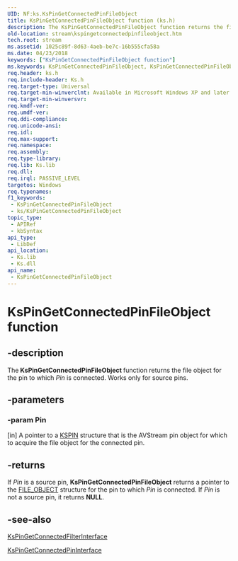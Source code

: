 ```yaml
---
UID: NF:ks.KsPinGetConnectedPinFileObject
title: KsPinGetConnectedPinFileObject function (ks.h)
description: The KsPinGetConnectedPinFileObject function returns the file object for the pin to which Pin is connected. Works only for source pins.
old-location: stream\kspingetconnectedpinfileobject.htm
tech.root: stream
ms.assetid: 1025c89f-8d63-4aeb-be7c-16b555cfa58a
ms.date: 04/23/2018
keywords: ["KsPinGetConnectedPinFileObject function"]
ms.keywords: KsPinGetConnectedPinFileObject, KsPinGetConnectedPinFileObject function [Streaming Media Devices], avfunc_af97a9b7-4bf9-4faa-a728-099daf7d4c96.xml, ks/KsPinGetConnectedPinFileObject, stream.kspingetconnectedpinfileobject
req.header: ks.h
req.include-header: Ks.h
req.target-type: Universal
req.target-min-winverclnt: Available in Microsoft Windows XP and later operating systems and DirectX 8.0 and later DirectX versions.
req.target-min-winversvr: 
req.kmdf-ver: 
req.umdf-ver: 
req.ddi-compliance: 
req.unicode-ansi: 
req.idl: 
req.max-support: 
req.namespace: 
req.assembly: 
req.type-library: 
req.lib: Ks.lib
req.dll: 
req.irql: PASSIVE_LEVEL
targetos: Windows
req.typenames: 
f1_keywords:
 - KsPinGetConnectedPinFileObject
 - ks/KsPinGetConnectedPinFileObject
topic_type:
 - APIRef
 - kbSyntax
api_type:
 - LibDef
api_location:
 - Ks.lib
 - Ks.dll
api_name:
 - KsPinGetConnectedPinFileObject
---
```


# KsPinGetConnectedPinFileObject function


## -description

The<b> KsPinGetConnectedPinFileObject </b>function returns the file object for the pin to which <i>Pin</i> is connected. Works only for source pins.

## -parameters

### -param Pin 

[in]
A pointer to a <a href="https://docs.microsoft.com/windows-hardware/drivers/ddi/ks/ns-ks-_kspin">KSPIN</a> structure that is the AVStream pin object for which to acquire the file object for the connected pin.

## -returns

If <i>Pin</i> is a source pin, <b>KsPinGetConnectedPinFileObject</b> returns a pointer to the <a href="https://docs.microsoft.com/windows-hardware/drivers/ddi/wdm/ns-wdm-_file_object">FILE_OBJECT</a> structure for the pin to which <i>Pin</i> is connected. If <i>Pin</i> is not a source pin, it returns <b>NULL</b>.

## -see-also

<a href="https://docs.microsoft.com/windows-hardware/drivers/ddi/ks/nf-ks-kspingetconnectedfilterinterface">KsPinGetConnectedFilterInterface</a>



<a href="https://docs.microsoft.com/windows-hardware/drivers/ddi/ks/nf-ks-kspingetconnectedpininterface">KsPinGetConnectedPinInterface</a>

